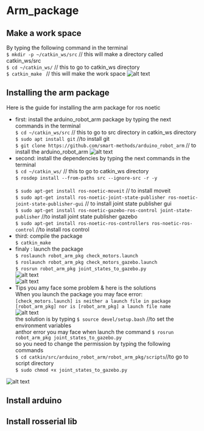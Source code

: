 # Arm_package
## Make a work space 
By typing the following command in the terminal
<br/> ```$ mkdir -p ~/catkin_ws/src``` // this will make a directory called catkin_ws/src
<br/> ```$ cd ~/catkin_ws/``` // this to go to catkin_ws directory 
<br/> ```$ catkin_make ``` // this will make the work space
![alt text](picture1)
## Installing the arm package
Here is the guide for installing the arm package for ros noetic 
* first: install the arduino_robot_arm package by typing the next commands in the terminal 
<br/>```$ cd ~/catkin_ws/src``` // this to go to src directory in catkin_ws directory
<br/>```$ sudo apt install git``` //to install git
<br/>```$ git clone https://github.com/smart-methods/arduino_robot_arm``` // to install the arduino_robot_arm
![alt text](picture2)
* second: install the dependencies by typing the next commands in the terminal
<br/> ```$ cd ~/catkin_ws/``` // this to go to catkin_ws directory
<br/> ```$ rosdep install --from-paths src --ignore-src -r -y```  
<br/> ```$ sudo apt-get install ros-noetic-moveit``` // to install moveit 
<br/> ```$ sudo apt-get install ros-noetic-joint-state-publisher ros-noetic-joint-state-publisher-gui``` // to install joint state publisher gui 
<br/> ```$ sudo apt-get install ros-noetic-gazebo-ros-control joint-state-publisher``` //to install joint state publisher gazebo
<br/> ```$ sudo apt-get install ros-noetic-ros-controllers ros-noetic-ros-control``` //to install ros control
* third: compile the package
<br/> ```$ catkin_make```
* finaly : launch the package
<br/>```$ roslaunch robot_arm_pkg check_motors.launch```
<br/>```$ roslaunch robot_arm_pkg check_motors_gazebo.launch```
<br/>```$ rosrun robot_arm_pkg joint_states_to_gazebo.py```
<br/> ![alt text](picture3)
<br/> ![alt text](picture4)
* Tips
you amy face some problem & here is the solutions
<br/> When you launch the package you may face error: 
<br/> ```[check_motors.launch] is neither a launch file in package [robot_arm_pkg] nor is [robot_arm_pkg] a launch file name``` 
<br/> ![alt text](picture4)
<br/> the solution is by typing ```$ source devel/setup.bash``` //to set the environment variables
<br/> anthor error you may face when launch the command ```$ rosrun robot_arm_pkg joint_states_to_gazebo.py```
<br/> so you need to change the permission by typing the following commands 
<br/> ```$ cd catkin/src/arduino_robot_arm/robot_arm_pkg/scripts```//to go to script directory
<br/> ```$ sudo chmod +x joint_states_to_gazebo.py```

![alt text](picture3)
## Install arduino
## Install rosserial lib
